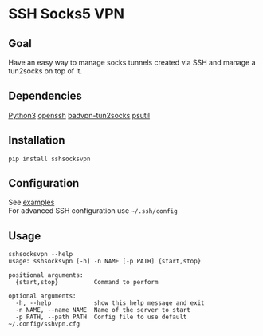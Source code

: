 # SSH Socks5 VPN

## Goal

Have an easy way to manage socks tunnels created via SSH and manage a tun2socks on top of it.

## Dependencies

[Python3](http://www.python.org/)
[openssh](https://www.openssh.com/portable.html)
[badvpn-tun2socks](https://github.com/ambrop72/badvpn)
[psutil](http://knackered.org/angus/psutils/)

## Installation

`pip install sshsocksvpn`


## Configuration

See [examples](https://github.com/grimpy/sshsocksvpn/blob/master/examples/config.cfg)  
For advanced SSH configuration use `~/.ssh/config`


## Usage

```
sshsocksvpn --help
usage: sshsocksvpn [-h] -n NAME [-p PATH] {start,stop}

positional arguments:
  {start,stop}          Command to perform

optional arguments:
  -h, --help            show this help message and exit
  -n NAME, --name NAME  Name of the server to start
  -p PATH, --path PATH  Config file to use default ~/.config/sshvpn.cfg
```
